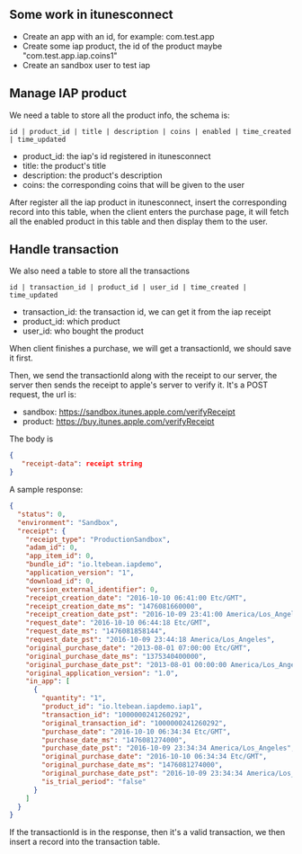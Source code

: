 ## Some work in itunesconnect

* Create an app with an id, for example: com.test.app
* Create some iap product, the id of the product maybe "com.test.app.iap.coins1"
* Create an sandbox user to test iap


## Manage IAP product

We need a table to store all the product info, the schema is:
```
id | product_id | title | description | coins | enabled | time_created | time_updated
```

* product_id: the iap's id registered in itunesconnect
* title: the product's title
* description: the product's description
* coins: the corresponding coins that will be given to the user 

After register all the iap product in itunesconnect, insert the corresponding record into this table, when the client enters the purchase page, it will fetch all the enabled product in this table and then display them to the user.


## Handle transaction

We also need a table to store all the transactions
```
id | transaction_id | product_id | user_id | time_created | time_updated
```
* transaction_id: the transaction id, we can get it from the iap receipt
* product_id: which product
* user_id: who bought the product


When client finishes a purchase, we will get a transactionId, we should save it first.

Then, we send the transactionId along with the receipt to our server, the server then sends the receipt to apple's server to verify it. It's a POST request, the url is:

* sandbox: https://sandbox.itunes.apple.com/verifyReceipt 
* product: https://buy.itunes.apple.com/verifyReceipt

The body is 
```json
{
   "receipt-data": receipt string
}
```
A sample response: 
```json
{
  "status": 0,
  "environment": "Sandbox",
  "receipt": {
    "receipt_type": "ProductionSandbox",
    "adam_id": 0,
    "app_item_id": 0,
    "bundle_id": "io.ltebean.iapdemo",
    "application_version": "1",
    "download_id": 0,
    "version_external_identifier": 0,
    "receipt_creation_date": "2016-10-10 06:41:00 Etc/GMT",
    "receipt_creation_date_ms": "1476081660000",
    "receipt_creation_date_pst": "2016-10-09 23:41:00 America/Los_Angeles",
    "request_date": "2016-10-10 06:44:18 Etc/GMT",
    "request_date_ms": "1476081858144",
    "request_date_pst": "2016-10-09 23:44:18 America/Los_Angeles",
    "original_purchase_date": "2013-08-01 07:00:00 Etc/GMT",
    "original_purchase_date_ms": "1375340400000",
    "original_purchase_date_pst": "2013-08-01 00:00:00 America/Los_Angeles",
    "original_application_version": "1.0",
    "in_app": [
      {
        "quantity": "1",
        "product_id": "io.ltebean.iapdemo.iap1",
        "transaction_id": "1000000241260292",
        "original_transaction_id": "1000000241260292",
        "purchase_date": "2016-10-10 06:34:34 Etc/GMT",
        "purchase_date_ms": "1476081274000",
        "purchase_date_pst": "2016-10-09 23:34:34 America/Los_Angeles",
        "original_purchase_date": "2016-10-10 06:34:34 Etc/GMT",
        "original_purchase_date_ms": "1476081274000",
        "original_purchase_date_pst": "2016-10-09 23:34:34 America/Los_Angeles",
        "is_trial_period": "false"
      }
    ]
  }
}
```
If the transactionId is in the response, then it's a valid transaction, we then insert a record into the transaction table.

